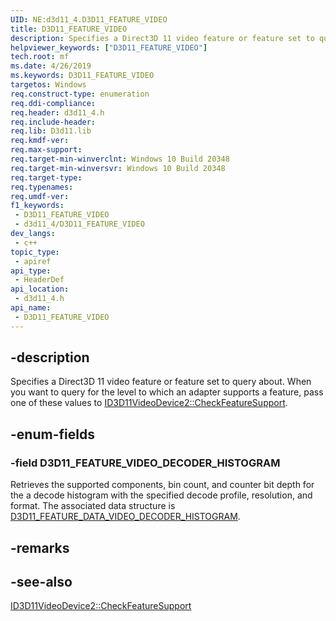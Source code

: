 ```yaml
---
UID: NE:d3d11_4.D3D11_FEATURE_VIDEO
title: D3D11_FEATURE_VIDEO
description: Specifies a Direct3D 11 video feature or feature set to query about.
helpviewer_keywords: ["D3D11_FEATURE_VIDEO"]
tech.root: mf
ms.date: 4/26/2019
ms.keywords: D3D11_FEATURE_VIDEO
targetos: Windows
req.construct-type: enumeration
req.ddi-compliance: 
req.header: d3d11_4.h
req.include-header: 
req.lib: D3d11.lib
req.kmdf-ver: 
req.max-support: 
req.target-min-winverclnt: Windows 10 Build 20348
req.target-min-winversvr: Windows 10 Build 20348
req.target-type: 
req.typenames: 
req.umdf-ver: 
f1_keywords:
 - D3D11_FEATURE_VIDEO
 - d3d11_4/D3D11_FEATURE_VIDEO
dev_langs:
 - c++
topic_type:
 - apiref
api_type:
 - HeaderDef
api_location:
 - d3d11_4.h
api_name:
 - D3D11_FEATURE_VIDEO
---
```


## -description

Specifies a Direct3D 11 video feature or feature set to query about. When you want to query for the level to which an adapter supports a feature, pass one of these values to <a href = "nf-d3d11_4-id3d11videodevice2-checkfeaturesupport.md">ID3D11VideoDevice2::CheckFeatureSupport</a>.

## -enum-fields

### -field D3D11_FEATURE_VIDEO_DECODER_HISTOGRAM

Retrieves the supported components, bin count, and counter bit depth for the a decode histogram with the specified decode profile, resolution, and format. The associated data structure is <a href ="ns-d3d11_4-d3d11_feature_data_video_decoder_histogram.md">D3D11_FEATURE_DATA_VIDEO_DECODER_HISTOGRAM</a>.

## -remarks

## -see-also

<a href = "nf-d3d11_4-id3d11videodevice2-checkfeaturesupport.md">ID3D11VideoDevice2::CheckFeatureSupport</a>

